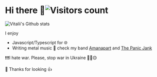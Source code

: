 # Hi there 🦸‍![Visitors count](https://visitor-badge.laobi.icu/badge?page_id=iwnow)

![Vitalii's Github stats](https://github-readme-stats.vercel.app/api?username=iwnow&show_icons=true&theme=dracula)

I enjoy

- Javascript/Typescript for 🌐
- Writing metal music 🎸 check my band [Amanapart](https://open.spotify.com/artist/3U8sKDTPcnxkuYYI2xKN9c?si=7DYWV2h6SWm_ro61dNfpKA) and [The Panic Jank](https://open.spotify.com/artist/1LJKfM20ODEyzW3GTPaL6E?si=_3m7DgZpTUyQvQYXAZrdtg)

❗❗❗I hate war. Please, stop war in Ukraine 🙏🔵🟡

🎉 Thanks for looking 👍
